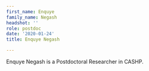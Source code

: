 ```yaml
---
first_name: Enquye
family_name: Negash
headshot: ''
role: postdoc
date: '2020-01-24'
title: Enquye Negash

---
```


Enquye Negash is a Postdoctoral Researcher in CASHP. 